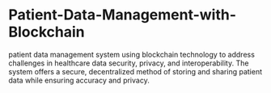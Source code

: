 # Patient-Data-Management-with-Blockchain
patient data management system using blockchain technology to address challenges in healthcare data security, privacy, and interoperability. The system offers a secure, decentralized method of storing and sharing patient data while ensuring accuracy and privacy. 
